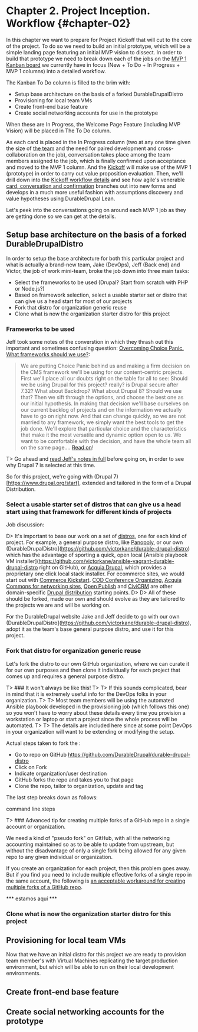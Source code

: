 # Chapter 2. Project Inception. Workflow {#chapter-02}

In this chapter we want to prepare for Project Kickoff that will cut to the core of the project. To do so we need to build an initial prototype, which will be a simple landing page featuring an initial MVP vision to dissect. In order to build that prototype we need to break down each of the jobs on the [MVP 1 Kanban board](#figure-01-02) we currently have in focus (New + To Do + In Progress + MVP 1 columns) into a detailed workflow.

The Kanban To Do column is filled to the brim with:

* Setup base architecture on the basis of a forked DurableDrupalDistro
* Provisioning for local team VMs
* Create front-end base feature
* Create social networking accounts for use in the prototype 

When these are In Progress, the Welcome Page Feature (including MVP Vision) will be placed in The To Do column.

As each card is placed in the In Progress column (two at any one time given the size of [the team](#chapter-01-team) and the need for paired development and cross-collaboration on the job), conversation takes place among the team members assigned to the job, which is finally confirmed upon acceptance and moved to the MVP 1 column. And the [Kickoff](#chapter-03) will make use of the MVP 1 (prototype) in order to carry out value proposition evaluation. Then, we'll drill down into the [Kickoff workflow details](#chapter-04) and see how agile's venerable [card, conversation and confirmation](http://xprogramming.com/articles/expcardconversationconfirmation/) branches out into new forms and develops in a much more useful fashion with assumptions discovery and value hypotheses using DurableDrupal Lean.

Let's peek into the conversations going on around each MVP 1 job as they are getting done so we can get at the details.

## Setup base architecture on the basis of a forked DurableDrupalDistro

In order to setup the base architecture for both this particular project and what is actually a brand-new team, Jake (DevOps), Jeff (Back end) and Victor, the job of work mini-team, broke the job down into three main tasks:

* Select the frameworks to be used (Drupal? Start from scratch with PHP or Node.js?)
* Based on framework selection, select a usable starter set or distro that can give us a head start for most of our projects
* Fork that distro for organization generic reuse
* Clone what is now the organization starter distro for this project

### Frameworks to be used

Jeff took some notes of the converstion in which they thrash out this important and sometimes confusing question: [Overcoming Choice Panic. What frameworks should we use?](#appendix-02):

> We are putting Choice Panic behind us and making a firm decision on the CMS framework we'll be using for our content-centric projects. First we'll place all our doubts right on the table for all to see: Should we be using Drupal for this project? really? is Drupal secure after 7.32? What about Backdrop? What about Drupal 8? Should we use that? Then we sift through the options, and choose the best one as our initial hypothesis. In making that decision we'll base ourselves on our current backlog of projects and on the information we actually have to go on right now. And that can change quickly, so we are not married to any framework, we simply want the best tools to get the job done. We'll explore that particular choice and the characteristics that make it the most versatile and dynamic option open to us. We want to be comfortable with the decision, and have the whole team all on the same page.... [Read on](#appendix-02)!

T> Go ahead and [read Jeff's notes in full](#appendix-02) before going on, in order to see why Drupal 7 is selected at this time.

So for this project, we're going with (Drupal 7)[https://www.drupal.org/start], extended and tailored in the form of a Drupal Distribution.

### Select a usable starter set of distros that can give us a head start using that framework for different kinds of projects

Job discussion:

D> It's important to base our work on a set of [distros](https://www.drupal.org/documentation/build/distributions), one for each kind of project. For example, a general purpose distro, like [Panopoly](https://www.drupal.org/project/panopoly), or our own (DurableDrupalDistro](https://github.com/victorkane/durable-drupal-distro) which has the advantage of sporting a quick, open local [Ansible playbook VM installer](https://github.com/victorkane/ansible-vagrant-durable-drupal-distro right on GitHub), or [Acquia Drupal](https://www.acquia.com/products-services/acquia-drupal), which provides a proprietary one click local stack installer. For ecommerce sites, we would start out with [Commerce Kickstart](https://www.drupal.org/project/commerce_kickstart). 
[COD Conference Organizing](http://usecod.com/), [Acquia Commons for networking sites](http://acquia.com/products-services/acquia-commons-social-business-software), [Open Publish](http://openpublishapp.com/) and [CiviCRM](https://civicrm.org/) are other domain-specific [Drupal distribution](https://www.drupal.org/project/project_distribution) starting points.
D> 
D> All of these should be forked, made our own and should evolve as they are tailored to the projects we are and will be working on.

For the DurableDrupal website Jake and Jeff decide to go with our own (DurableDrupalDistro](https://github.com/victorkane/durable-drupal-distro), adopt it as the team's base general purpose distro, and use it for this project.

### Fork that distro for organization generic reuse

Let's fork the distro to our own GitHub organization, where we can curate it for our own purposes and then clone it individually for each project that comes up and requires a general purpose distro. 

T> ### It won't always be like this!
T>
T> If this sounds complicated, bear in mind that it is extremely useful info for the DevOps folks in your organization. 
T>
T> Most team members will be using the automated Ansible playbook developed in the provisioning job (which follows this one) so you won't have to worry about these details every time you provision a workstation or laptop or start a project since the whole process will be automated.
T>
T> The details are included here since at some point DevOps in your organization will want to be extending or modifying the setup.

Actual steps taken to fork the :

* Go to repo on GitHub https://github.com/DurableDrupal/durable-drupal-distro
* Click on Fork
* Indicate organization/user destination
* GitHub forks the repo and takes you to that page
* Clone the repo, tailor to organization, update and tag

The last step breaks down as follows:

command line steps

T> ### Advanced tip for creating multiple forks of a GitHub repo in a single account or organization.

We need a kind of "pseudo fork" on GitHub, with all the networking accounting maintained so as to be able to update from upstream, but without the disadvantage of only a single fork being allowed for any given repo to any given individual or organization.

If you create an organization for each project, then this problem goes away. But if you find you need to include multiple effective forks of a single repo in the same account, the following is [an acceptable workaround for creating multiple forks of a GitHub repo](https://adrianshort.org/create-multiple-forks-of-a-github-repo/).

*** estamos aquí ***



### Clone what is now the organization starter distro for this project


## Provisioning for local team VMs

Now that we have an initial distro for this project we are ready to provision team member's with Virtual Machines replicating the target production environment, but which will be able to run on their local development environments.

## Create front-end base feature

## Create social networking accounts for the prototype

